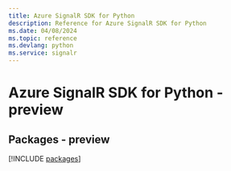 ```yaml
---
title: Azure SignalR SDK for Python
description: Reference for Azure SignalR SDK for Python
ms.date: 04/08/2024
ms.topic: reference
ms.devlang: python
ms.service: signalr
---
```

# Azure SignalR SDK for Python - preview
## Packages - preview
[!INCLUDE [packages](signalr-index.md)]